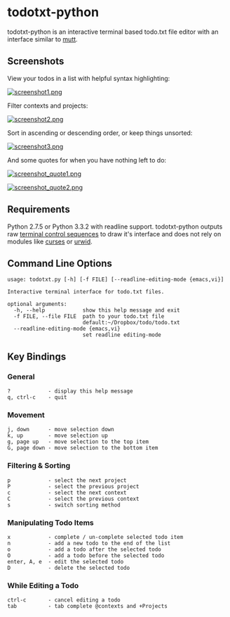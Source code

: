 todotxt-python
==============

todotxt-python is an interactive terminal based todo.txt file editor with an
interface similar to [mutt](http://www.mutt.org/).

Screenshots
-----------

View your todos in a list with helpful syntax highlighting:

[![screenshot1.png](https://raw.github.com/AnthonyDiGirolamo/todotxt-python/master/screenshots/screenshot1.png)](https://raw.github.com/AnthonyDiGirolamo/todotxt-python/master/screenshots/screenshot1.png)

Filter contexts and projects:

[![screenshot2.png](https://raw.github.com/AnthonyDiGirolamo/todotxt-python/master/screenshots/screenshot2.png)](https://raw.github.com/AnthonyDiGirolamo/todotxt-python/master/screenshots/screenshot2.png)

Sort in ascending or descending order, or keep things unsorted:

[![screenshot3.png](https://raw.github.com/AnthonyDiGirolamo/todotxt-python/master/screenshots/screenshot3.png)](https://raw.github.com/AnthonyDiGirolamo/todotxt-python/master/screenshots/screenshot3.png)

And some quotes for when you have nothing left to do:

[![screenshot_quote1.png](https://raw.github.com/AnthonyDiGirolamo/todotxt-python/master/screenshots/screenshot_quote1.png)](https://raw.github.com/AnthonyDiGirolamo/todotxt-python/master/screenshots/screenshot_quote1.png)

[![screenshot_quote2.png](https://raw.github.com/AnthonyDiGirolamo/todotxt-python/master/screenshots/screenshot_quote2.png)](https://raw.github.com/AnthonyDiGirolamo/todotxt-python/master/screenshots/screenshot_quote2.png)

Requirements
------------

Python 2.7.5 or Python 3.3.2 with readline support. todotxt-python outputs raw
[terminal control
sequences](http://invisible-island.net/xterm/ctlseqs/ctlseqs.html) to draw it's
interface and does not rely on modules like
[curses](http://docs.python.org/3.3/library/curses.html) or
[urwid](http://excess.org/urwid/).

Command Line Options
--------------------

    usage: todotxt.py [-h] [-f FILE] [--readline-editing-mode {emacs,vi}]

    Interactive terminal interface for todo.txt files.

    optional arguments:
      -h, --help            show this help message and exit
      -f FILE, --file FILE  path to your todo.txt file
                            default:~/Dropbox/todo/todo.txt
      --readline-editing-mode {emacs,vi}
                            set readline editing-mode

Key Bindings
------------

### General

    ?            - display this help message
    q, ctrl-c    - quit

### Movement

    j, down      - move selection down
    k, up        - move selection up
    g, page up   - move selection to the top item
    G, page down - move selection to the bottom item

### Filtering & Sorting

    p            - select the next project
    P            - select the previous project
    c            - select the next context
    C            - select the previous context
    s            - switch sorting method

### Manipulating Todo Items

    x            - complete / un-complete selected todo item
    n            - add a new todo to the end of the list
    o            - add a todo after the selected todo
    O            - add a todo before the selected todo
    enter, A, e  - edit the selected todo
    D            - delete the selected todo

### While Editing a Todo

    ctrl-c       - cancel editing a todo
    tab          - tab complete @contexts and +Projects


